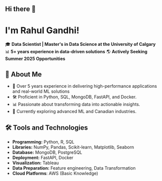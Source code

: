 ## Hi there 👋
# I'm Rahul Gandhi!

🎓 **Data Scientist | Master's in Data Science at the University of Calgary**  
📊 **5+ years experience in data-driven solutions**
🌎 **Actively Seeking Summer 2025 Opportunities**  


## 🚀 About Me
- 💼 Over 5 years experience in delivering high-performance applications and real-world ML solutions
- 🛠 Proficient in Python, SQL, MongoDB, FastAPI, and Docker.
- 📊 Passionate about transforming data into actionable insights.
- 🌱 Currently exploring advanced ML and Canadian industries.

## 🛠️ Tools and Technologies
- **Programming:** Python, R, SQL
- **Libraries:** NumPy, Pandas, Scikit-learn, Matplotlib, Seaborn
- **Database:** MongoDB, PostgreSQL
- **Deployment:** FastAPI, Docker
- **Visualization:** Tableau
- **Data Preparation:** Feature engineering, Data Transformation
- **Cloud Platforms**: AWS (Basic Knowledge)

<!--
**rdgandhi/rdgandhi** is a ✨ _special_ ✨ repository because its `README.md` (this file) appears on your GitHub profile.

Here are some ideas to get you started:

- 🔭 I’m currently working on ...
- 🌱 I’m currently learning ...
- 👯 I’m looking to collaborate on ...
- 🤔 I’m looking for help with ...
- 💬 Ask me about ...
- 📫 How to reach me: ...
- 😄 Pronouns: ...
- ⚡ Fun fact: ...
-->
